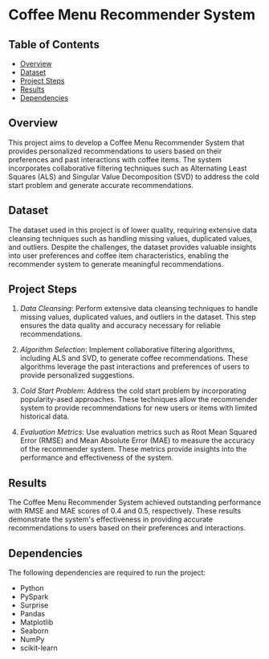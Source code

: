 # Coffee Menu Recommender System

## Table of Contents

- [Overview](#overview)
- [Dataset](#dataset)
- [Project Steps](#project-steps)
- [Results](#results)
- [Dependencies](#dependencies)

## Overview

This project aims to develop a Coffee Menu Recommender System that provides personalized recommendations to users based on their preferences and past interactions with coffee items. The system incorporates collaborative filtering techniques such as Alternating Least Squares (ALS) and Singular Value Decomposition (SVD) to address the cold start problem and generate accurate recommendations.

## Dataset

The dataset used in this project is of lower quality, requiring extensive data cleansing techniques such as handling missing values, duplicated values, and outliers. Despite the challenges, the dataset provides valuable insights into user preferences and coffee item characteristics, enabling the recommender system to generate meaningful recommendations.

## Project Steps

1. *Data Cleansing*: Perform extensive data cleansing techniques to handle missing values, duplicated values, and outliers in the dataset. This step ensures the data quality and accuracy necessary for reliable recommendations.

2. *Algorithm Selection*: Implement collaborative filtering algorithms, including ALS and SVD, to generate coffee recommendations. These algorithms leverage the past interactions and preferences of users to provide personalized suggestions.

3. *Cold Start Problem*: Address the cold start problem by incorporating popularity-ased approaches. These techniques allow the recommender system to provide recommendations for new users or items with limited historical data.

4. *Evaluation Metrics*: Use evaluation metrics such as Root Mean Squared Error (RMSE) and Mean Absolute Error (MAE) to measure the accuracy of the recommender system. These metrics provide insights into the performance and effectiveness of the system.

## Results

The Coffee Menu Recommender System achieved outstanding performance with RMSE and MAE scores of 0.4 and 0.5, respectively. These results demonstrate the system's effectiveness in providing accurate recommendations to users based on their preferences and interactions.

## Dependencies

The following dependencies are required to run the project:

- Python
- PySpark
- Surprise
- Pandas 
- Matplotlib
- Seaborn 
- NumPy 
- scikit-learn
